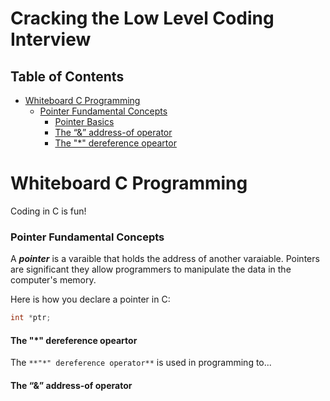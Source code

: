 # Cracking the Low Level Coding Interview

## Table of Contents
- [Whiteboard C Programming](#whiteboard-c-programming)
  - [Pointer Fundamental Concepts](#pointer-fundamental-concepts)
    - [Pointer Basics](#pointer-basics)
    - [The “&” address-of operator](#the--address-of-operator)
    - [The "*" dereference opeartor](#the--dereference-opeartor)

# Whiteboard C Programming
Coding in C is fun!

### Pointer Fundamental Concepts
A ***pointer*** is a varaible that holds the address of another varaiable. Pointers are significant they allow programmers to manipulate the data in the computer's memory.

Here is how you declare a pointer in C:
```c
int *ptr;
```

#### The "*" dereference opeartor
The `**"*" dereference operator**` is used in programming to...


#### The “&” address-of operator
